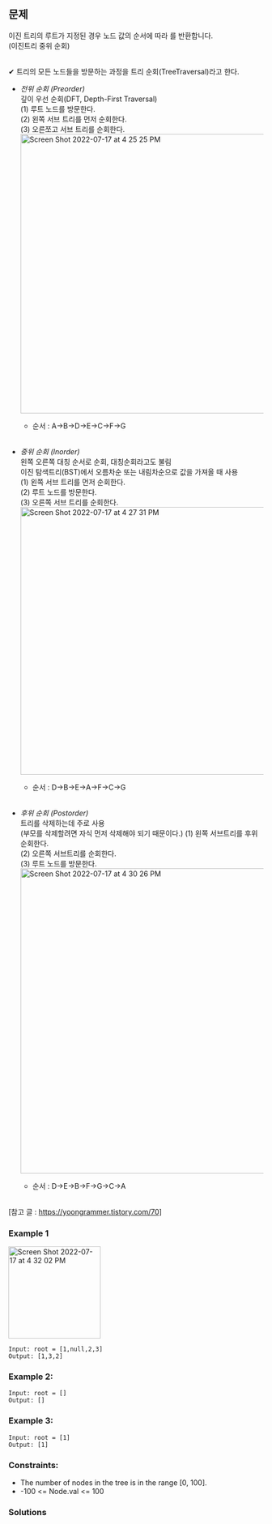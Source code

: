 
## 문제
이진 트리의 루트가 지정된 경우 노드 값의 순서에 따라 를 반환합니다.<br/>
(이진트리 중위 순회)<br/>
<br/>

✔ 트리의 모든 노드들을 방문하는 과정을 트리 순회(TreeTraversal)라고 한다.<br/>
- *전위 순회 (Preorder)*<br/>
  깊이 우선 순회(DFT, Depth-First Traversal)<br/>
  (1) 루트 노드를 방문한다. <br/>
  (2) 왼쪽 서브 트리를 먼저 순회한다. <br/>
  (3) 오른쪼고 서브 트리를 순회한다. <br/>
  <img width="552" alt="Screen Shot 2022-07-17 at 4 25 25 PM" src="https://user-images.githubusercontent.com/88074487/179388387-a3c8c49a-f6b2-42e8-b7cc-20adb67888f7.png"><br/>
  * 순서 : A→B→D→E→C→F→G<br/>
  <br/>

- *중위 순회 (Inorder)*<br/>
  왼쪽 오른쪽 대칭 순서로 순회, 대칭순회라고도 불림<br/>
  이진 탐색트리(BST)에서 오름차순 또는 내림차순으로 값을 가져올 때 사용<br/>
  (1) 왼쪽 서브 트리를 먼저 순회한다. <br/>
  (2) 루트 노드를 방문한다. <br/>
  (3) 오른쪽 서브 트리를 순회한다. <br/>
  <img width="529" alt="Screen Shot 2022-07-17 at 4 27 31 PM" src="https://user-images.githubusercontent.com/88074487/179388438-e5075d3b-c325-4f3e-82a0-ec074a18cc0e.png"><br/>
  * 순서 : D→B→E→A→F→C→G<br/>
  <br/>
  
- *후위 순회 (Postorder)*<br/>
  트리를 삭제하는데 주로 사용 <br/>
  (부모를 삭제할려면 자식 먼저 삭제해야 되기 때문이다.)
  (1) 왼쪽 서브트리를 후위 순회한다. <br/>
  (2) 오른쪽 서브트리를 순회한다. <br/>
  (3) 루트 노드를 방문한다. <br/>
  <img width="603" alt="Screen Shot 2022-07-17 at 4 30 26 PM" src="https://user-images.githubusercontent.com/88074487/179388537-75282eaa-c5a0-47f1-a6f1-5cb4076a1029.png"><br/>
  * 순서 : D→E→B→F→G→C→A<br/>
  <br/>

[참고 글 : https://yoongrammer.tistory.com/70]

### Example 1
<img width="182" alt="Screen Shot 2022-07-17 at 4 32 02 PM" src="https://user-images.githubusercontent.com/88074487/179388591-3d92dfc1-dcb1-4abb-a55f-69c4fd289f7c.png">
<br/>


```
Input: root = [1,null,2,3]
Output: [1,3,2]
```

### Example 2:
```
Input: root = []
Output: []
```

### Example 3:
```
Input: root = [1]
Output: [1]
```

### Constraints:

- The number of nodes in the tree is in the range [0, 100].
- -100 <= Node.val <= 100

### Solutions
```javascript

```
